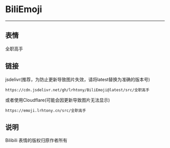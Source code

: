 # BiliEmoji
---
## 表情
全职高手
## 链接
jsdelivr(推荐，为防止更新导致图片失效，请将latest替换为准确的版本号)
```
https://cdn.jsdelivr.net/gh/lrhtony/BiliEmoji@latest/src/全职高手
```
或者使用Cloudflare(可能会因更新导致图片无法显示)
```
https://emoji.lrhtony.cn/src/全职高手
```
## 说明
Bilibili 表情的版权归原作者所有
